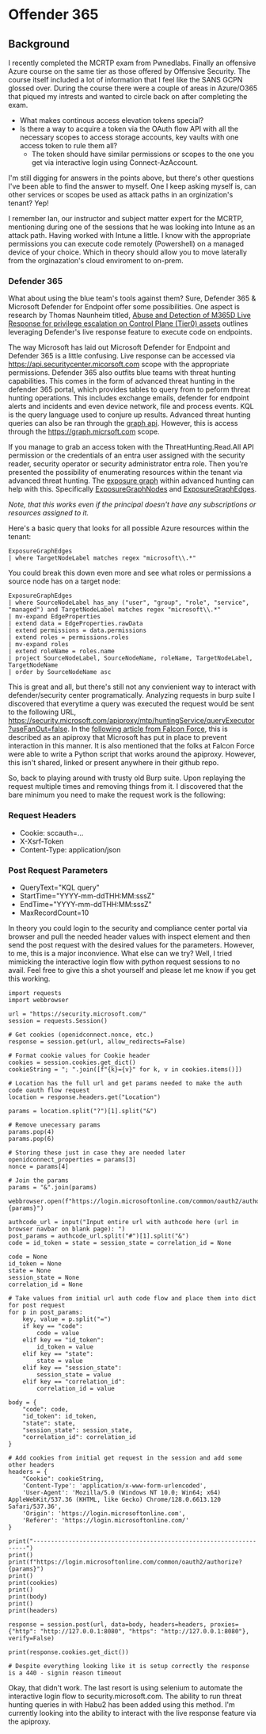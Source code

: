 # Offender 365

## Background
I recently completed the MCRTP exam from Pwnedlabs. Finally an offensive Azure course on the same tier as those offered by Offensive Security. The course itself included a lot of information that I feel like the SANS GCPN glossed over.
During the course there were a couple of areas in Azure/O365 that piqued my intrests and wanted to circle back on after completing the exam.

* What makes continous access elevation tokens special?
* Is there a way to acquire a token via the OAuth flow API with all the necessary scopes to access storage accounts, key vaults with one access token to rule them all?
  * The token should have similar permissions or scopes to the one you get via interactive login using Connect-AzAccount.
    
I'm still digging for answers in the points above, but there's other questions I've been able to find the answer to myself. One I keep asking myself is, can other services or scopes be used as attack paths in an orginization's tenant? Yep!

I remember Ian, our instructor and subject matter expert for the MCRTP, mentioning during one of the sessions that he was 
looking into Intune as an attack path. Having worked with Intune a little. I know with the appropriate permissions you can execute code remotely (Powershell) on a managed device of your choice. Which in theory should allow you to move laterally from the orginazation's cloud enviroment to on-prem.

### Defender 365
What about using the blue team's tools against them? Sure, Defender 365 & Microsoft Defender for Endpoint offer some possibilities. One aspect is research by Thomas Naunheim titled, [Abuse and Detection of M365D Live Response for privilege escalation on Control Plane (Tier0) assets](https://www.cloud-architekt.net/abuse-detection-live-response-tier0/) outlines leveraging Defender's live response feature to execute code on endpoints.

The way Microsoft has laid out Microsoft Defender for Endpoint and Defender 365 is a little confusing. Live response can be accessed via https://api.securitycenter.micorsoft.com scope with the appropriate permissions.
Defender 365 also outfits blue teams with threat hunting capabilities. This comes in the form of advanced threat hunting in the defender 365 portal, which provides tables to query from to peform threat hunting operations.
This includes exchange emails, defender for endpoint alerts and incidents and even device network, file and process events. KQL is the query language used to conjure up results. Advanced threat hunting queries can also be
ran through the [graph api](https://learn.microsoft.com/en-us/graph/api/security-security-runhuntingquery?view=graph-rest-1.0&tabs=http). However, this is access through the https://graph.micrsoft.com scope. 

If you manage to grab an access token with the ThreatHunting.Read.All API permission or the credentials of an entra user assigned with the security reader, security operator or security administrator entra role. Then you're presented the possibility of enumerating resources within the tenant via advanced threat hunting. The [exposure graph](https://learn.microsoft.com/en-us/security-exposure-management/query-enterprise-exposure-graph) within advanced hunting can help with this. Specifically [ExposureGraphNodes](https://learn.microsoft.com/en-us/defender-xdr/advanced-hunting-exposuregraphnodes-table) and [ExposureGraphEdges](https://learn.microsoft.com/en-us/defender-xdr/advanced-hunting-exposuregraphedges-table). 

*Note, that this works even if the principal doesn't have any subscriptions or resources assigned to it.*

Here's a basic query that looks for all possible Azure resources within the tenant:
```
ExposureGraphEdges
| where TargetNodeLabel matches regex "microsoft\\.*"
```

You could break this down even more and see what roles or permissions a source node has on a target node:
```
ExposureGraphEdges
| where SourceNodeLabel has_any ("user", "group", "role", "service", "managed") and TargetNodeLabel matches regex "microsoft\\.*"
| mv-expand EdgeProperties
| extend data = EdgeProperties.rawData
| extend permissions = data.permissions
| extend roles = permissions.roles
| mv-expand roles
| extend roleName = roles.name
| project SourceNodeLabel, SourceNodeName, roleName, TargetNodeLabel, TargetNodeName
| order by SourceNodeName asc
```

This is great and all, but there's still not any convienient way to interact with defender/security center programatically. Analyzing requests in burp suite I discovered that everytime a query was executed the request would be sent to the following URL, https://security.microsoft.com/apiproxy/mtp/huntingService/queryExecutor?useFanOut=false. In the [following article from Falcon Force](https://medium.com/falconforce/microsoft-defender-for-endpoint-internals-0x04-timeline-3f01282839e4), this is described as an apiproxy that Microsoft has put in place to prevent interaction in this manner. It is also mentioned that the folks at Falcon Force were able to write a Python script that works around the apiproxy. However, this isn't shared, linked or present anywhere in their github repo.

So, back to playing around with trusty old Burp suite. Upon replaying the request multiple times and removing things from it. I discovered that the bare minimum you need to make the request work is the following:

### Request Headers
* Cookie: sccauth=...
* X-Xsrf-Token
* Content-Type: application/json

### Post Request Parameters
* QueryText="KQL query"
* StartTime="YYYY-mm-ddTHH:MM:sssZ"
* EndTime="YYYY-mm-ddTHH:MM:sssZ"
* MaxRecordCount=10

In theory you could login to the security and compliance center portal via browser and pull the needed header values with inspect element and then send the post request with the desired values for the parameters. However, to me, this is a major inconvience. What else can we try? Well, I tried mimicking the interactive login flow with python request sessions to no avail. Feel free to give this a shot yourself and please let me know if you get this working.
```
import requests
import webbrowser

url = "https://security.microsoft.com/"
session = requests.Session()

# Get cookies (openidconnect.nonce, etc.)
response = session.get(url, allow_redirects=False)

# Format cookie values for Cookie header
cookies = session.cookies.get_dict()
cookieString = "; ".join([f"{k}={v}" for k, v in cookies.items()])

# Location has the full url and get params needed to make the auth code oauth flow request
location = response.headers.get("Location")

params = location.split("?")[1].split("&")

# Remove unecessary params
params.pop(4)
params.pop(6)

# Storing these just in case they are needed later
openidconnect_properties = params[3]
nonce = params[4]

# Join the params
params = "&".join(params)

webbrowser.open(f"https://login.microsoftonline.com/common/oauth2/authorize?{params}")

authcode_url = input("Input entire url with authcode here (url in browser navbar on blank page): ")
post_params = authcode_url.split("#")[1].split("&")
code = id_token = state = session_state = correlation_id = None

code = None
id_token = None
state = None
session_state = None
correlation_id = None

# Take values from initial url auth code flow and place them into dict for post request
for p in post_params:
    key, value = p.split("=")
    if key == "code":
        code = value
    elif key == "id_token":
        id_token = value
    elif key == "state":
        state = value
    elif key == "session_state":
        session_state = value
    elif key == "correlation_id":
        correlation_id = value

body = {
    "code": code,
    "id_token": id_token,
    "state": state,
    "session_state": session_state,
    "correlation_id": correlation_id
}

# Add cookies from initial get request in the session and add some other headers
headers = {
    "Cookie": cookieString,
    'Content-Type': 'application/x-www-form-urlencoded',
    'User-Agent': 'Mozilla/5.0 (Windows NT 10.0; Win64; x64) AppleWebKit/537.36 (KHTML, like Gecko) Chrome/128.0.6613.120 Safari/537.36',
    'Origin': 'https://login.microsoftonline.com',
    'Referer': 'https://login.microsoftonline.com/'
}

print("--------------------------------------------------------------------")
print()
print(f"https://login.microsoftonline.com/common/oauth2/authorize?{params}")
print()
print(cookies)
print()
print(body)
print()
print(headers)

response = session.post(url, data=body, headers=headers, proxies={"http": "http://127.0.0.1:8080", "https": "http://127.0.0.1:8080"}, verify=False)

print(response.cookies.get_dict())

# Despite everything looking like it is setup correctly the response is a 440 - signin reason timeout
```

Okay, that didn't work. The last resort is using selenium to automate the interactive login flow to security.microsoft.com. The ability to run threat hunting queries in with Habu2 has been added using this method. I'm currently looking into the ability to interact with the live response feature via the apiproxy.
